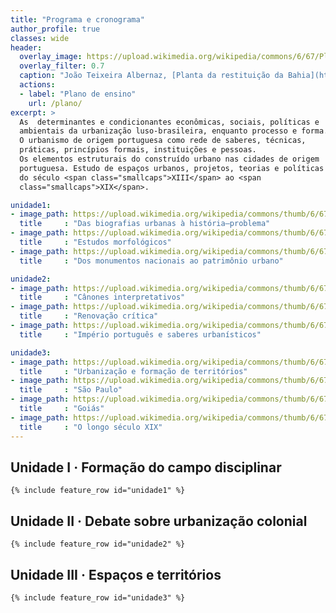 ```yaml
---
title: "Programa e cronograma"
author_profile: true
classes: wide
header:
  overlay_image: https://upload.wikimedia.org/wikipedia/commons/6/67/Planta_da_Restitui%C3%A7%C3%A3o_da_BAHIA%2C_por_Jo%C3%A3o_Teixeira_Albernaz.jpg
  overlay_filter: 0.7
  caption: "João Teixeira Albernaz, [Planta da restituição da Bahia](https://commons.wikimedia.org/wiki/File:Planta_da_Restitui%C3%A7%C3%A3o_da_BAHIA,_por_Jo%C3%A3o_Teixeira_Albernaz.jpg), 1631"
  actions:
  - label: "Plano de ensino"
    url: /plano/
excerpt: >
  As  determinantes e condicionantes econômicas, sociais, políticas e
  ambientais da urbanização luso-brasileira, enquanto processo e forma.
  O urbanismo de origem portuguesa como rede de saberes, técnicas,
  práticas, princípios formais, instituições e pessoas.
  Os elementos estruturais do construído urbano nas cidades de origem
  portuguesa. Estudo de espaços urbanos, projetos, teorias e políticas
  do século <span class="smallcaps">XIII</span> ao <span
  class="smallcaps">XIX</span>.

unidade1:
- image_path: https://upload.wikimedia.org/wikipedia/commons/thumb/6/67/Planta_da_Restitui%C3%A7%C3%A3o_da_BAHIA%2C_por_Jo%C3%A3o_Teixeira_Albernaz.jpg/640px-Planta_da_Restitui%C3%A7%C3%A3o_da_BAHIA%2C_por_Jo%C3%A3o_Teixeira_Albernaz.jpg
  title     : "Das biografias urbanas à história–problema"
- image_path: https://upload.wikimedia.org/wikipedia/commons/thumb/6/67/Planta_da_Restitui%C3%A7%C3%A3o_da_BAHIA%2C_por_Jo%C3%A3o_Teixeira_Albernaz.jpg/640px-Planta_da_Restitui%C3%A7%C3%A3o_da_BAHIA%2C_por_Jo%C3%A3o_Teixeira_Albernaz.jpg
  title     : "Estudos morfológicos"
- image_path: https://upload.wikimedia.org/wikipedia/commons/thumb/6/67/Planta_da_Restitui%C3%A7%C3%A3o_da_BAHIA%2C_por_Jo%C3%A3o_Teixeira_Albernaz.jpg/640px-Planta_da_Restitui%C3%A7%C3%A3o_da_BAHIA%2C_por_Jo%C3%A3o_Teixeira_Albernaz.jpg
  title     : "Dos monumentos nacionais ao patrimônio urbano"

unidade2:
- image_path: https://upload.wikimedia.org/wikipedia/commons/thumb/6/67/Planta_da_Restitui%C3%A7%C3%A3o_da_BAHIA%2C_por_Jo%C3%A3o_Teixeira_Albernaz.jpg/640px-Planta_da_Restitui%C3%A7%C3%A3o_da_BAHIA%2C_por_Jo%C3%A3o_Teixeira_Albernaz.jpg
  title     : "Cânones interpretativos"
- image_path: https://upload.wikimedia.org/wikipedia/commons/thumb/6/67/Planta_da_Restitui%C3%A7%C3%A3o_da_BAHIA%2C_por_Jo%C3%A3o_Teixeira_Albernaz.jpg/640px-Planta_da_Restitui%C3%A7%C3%A3o_da_BAHIA%2C_por_Jo%C3%A3o_Teixeira_Albernaz.jpg
  title     : "Renovação crítica"
- image_path: https://upload.wikimedia.org/wikipedia/commons/thumb/6/67/Planta_da_Restitui%C3%A7%C3%A3o_da_BAHIA%2C_por_Jo%C3%A3o_Teixeira_Albernaz.jpg/640px-Planta_da_Restitui%C3%A7%C3%A3o_da_BAHIA%2C_por_Jo%C3%A3o_Teixeira_Albernaz.jpg
  title     : "Império português e saberes urbanísticos"

unidade3:
- image_path: https://upload.wikimedia.org/wikipedia/commons/thumb/6/67/Planta_da_Restitui%C3%A7%C3%A3o_da_BAHIA%2C_por_Jo%C3%A3o_Teixeira_Albernaz.jpg/640px-Planta_da_Restitui%C3%A7%C3%A3o_da_BAHIA%2C_por_Jo%C3%A3o_Teixeira_Albernaz.jpg
  title     : "Urbanização e formação de territórios"
- image_path: https://upload.wikimedia.org/wikipedia/commons/thumb/6/67/Planta_da_Restitui%C3%A7%C3%A3o_da_BAHIA%2C_por_Jo%C3%A3o_Teixeira_Albernaz.jpg/640px-Planta_da_Restitui%C3%A7%C3%A3o_da_BAHIA%2C_por_Jo%C3%A3o_Teixeira_Albernaz.jpg
  title     : "São Paulo"
- image_path: https://upload.wikimedia.org/wikipedia/commons/thumb/6/67/Planta_da_Restitui%C3%A7%C3%A3o_da_BAHIA%2C_por_Jo%C3%A3o_Teixeira_Albernaz.jpg/640px-Planta_da_Restitui%C3%A7%C3%A3o_da_BAHIA%2C_por_Jo%C3%A3o_Teixeira_Albernaz.jpg
  title     : "Goiás"
- image_path: https://upload.wikimedia.org/wikipedia/commons/thumb/6/67/Planta_da_Restitui%C3%A7%C3%A3o_da_BAHIA%2C_por_Jo%C3%A3o_Teixeira_Albernaz.jpg/640px-Planta_da_Restitui%C3%A7%C3%A3o_da_BAHIA%2C_por_Jo%C3%A3o_Teixeira_Albernaz.jpg
  title     : "O longo século XIX"
---
```


## Unidade I · Formação do campo disciplinar ##

```{=html}
{% include feature_row id="unidade1" %}
```

## Unidade II · Debate sobre urbanização colonial ##

```{=html}
{% include feature_row id="unidade2" %}
```

## Unidade III · Espaços e territórios ##

```{=html}
{% include feature_row id="unidade3" %}
```


